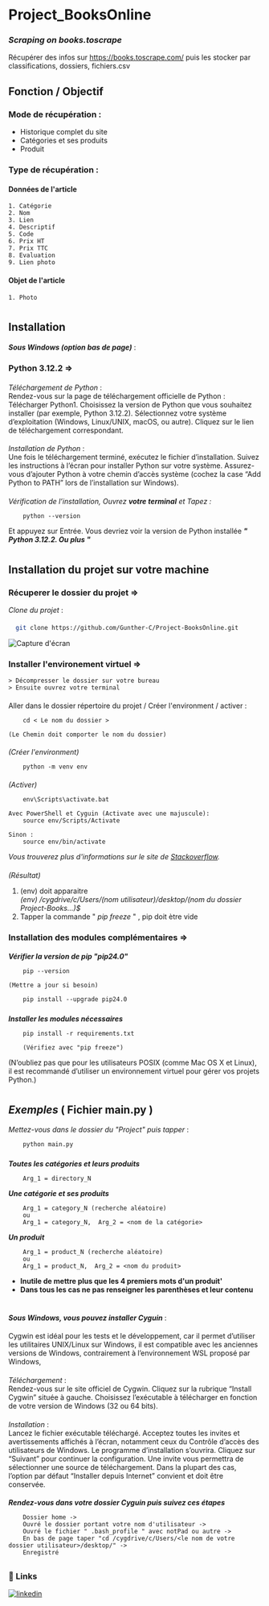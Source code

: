 
# Project_BooksOnline
### **_Scraping on books.toscrape_**
Récupérer des infos sur https://books.toscrape.com/ puis les stocker par classifications, dossiers, fichiers.csv
##
## Fonction / Objectif
### Mode de récupération :
- Historique complet du site
- Catégories et ses produits
- Produit

### Type de récupération :
#### Données de l'article
    1. Catégorie 
    2. Nom 
    3. Lien 
    4. Descriptif 
    5. Code   
    6. Prix HT
    7. Prix TTC
    8. Evaluation
    9. Lien photo

#### Objet de l'article
    1. Photo  

#
## Installation  
####
**_Sous Windows (option bas de page)_** :
####
### Python 3.12.2 =>  
####
_Téléchargement de Python_ :  
Rendez-vous sur la page de téléchargement officielle de Python : Télécharger Python1.
Choisissez la version de Python que vous souhaitez installer (par exemple, Python 3.12.2).
Sélectionnez votre système d’exploitation (Windows, Linux/UNIX, macOS, ou autre).
Cliquez sur le lien de téléchargement correspondant.
####
_Installation de Python_ :  
Une fois le téléchargement terminé, exécutez le fichier d’installation.
Suivez les instructions à l’écran pour installer Python sur votre système.
Assurez-vous d’ajouter Python à votre chemin d’accès système (cochez la case “Add Python to PATH” lors de l’installation sur Windows).
####
_Vérification de l’installation, Ouvrez **_votre terminal_** et Tapez :_  
 
        python --version 
Et appuyez sur Entrée. Vous devriez voir la version de Python installée **_" Python 3.12.2. Ou plus "_**  

#
## Installation du projet sur votre machine 
####
### Récuperer le dossier du projet =>
_Clone du projet_ :
####
```bash
  git clone https://github.com/Gunther-C/Project-BooksOnline.git
```
![Capture d'écran](https://github.com/Gunther-C/Dossier-Zip/assets/162619333/b7a4d2b9-e37b-41e7-acda-8553e34e1e1f)
###
### Installer l'environement virtuel =>
    > Décompresser le dossier sur votre bureau
    > Ensuite ouvrez votre terminal
####
Aller dans le dossier répertoire du projet / Créer l'environment / activer :  

        cd < Le nom du dossier >

    (Le Chemin doit comporter le nom du dossier)
####
_(Créer l'environment)_  

        python -m venv env
####
_(Activer)_  

        env\Scripts\activate.bat

    Avec PowerShell et Cyguin (Activate avec une majuscule):
        source env/Scripts/Activate

    Sinon : 
        source env/bin/activate

_Vous trouverez plus d'informations sur le site de [Stackoverflow](https://stackoverflow.com/questions/18713086/virtualenv-wont-activate-on-windows/18713789#18713789)._  
####
_(Résultat)_  
1. (env) doit apparaitre  
    _(env) /cygdrive/c/Users/(nom utilisateur)/desktop/(nom du dossier Project-Books...)$_
2. Tapper la commande " _pip freeze_ " , pip doit ètre vide
###
### Installation des modules complémentaires =>
####
**_Vérifier la version de pip "pip24.0"_**

        pip --version 

    (Mettre a jour si besoin)        

        pip install --upgrade pip24.0  
###
**_Installer les modules nécessaires_**  

        pip install -r requirements.txt

        (Vérifiez avec "pip freeze")

(N’oubliez pas que pour les utilisateurs POSIX (comme Mac OS X et Linux), il est recommandé d’utiliser un environnement virtuel pour gérer vos projets Python.)  
#
## _Exemples_ ( Fichier main.py )
_Mettez-vous dans le dossier du "Project" puis tapper_ :

        python main.py
###
**_Toutes les catégories et leurs produits_**

        Arg_1 = directory_N
**_Une catégorie et ses produits_**

        Arg_1 = category_N (recherche aléatoire)
        ou
        Arg_1 = category_N,  Arg_2 = <nom de la catégorie>
**_Un produit_**

        Arg_1 = product_N (recherche aléatoire)
        ou
        Arg_1 = product_N,  Arg_2 = <nom du produit>
 
- **Inutile de mettre plus que les 4 premiers mots d'un produit'**  
- **Dans tous les cas ne pas renseigner les parenthèses et leur contenu**  
#
#
**_Sous Windows, vous pouvez installer Cyguin_** :
####
Cygwin est idéal pour les tests et le développement, car il permet d’utiliser les utilitaires UNIX/Linux sur Windows, il est compatible avec les anciennes versions de Windows, contrairement à l’environnement WSL proposé par Windows,  
####
_Téléchargement_ :  
Rendez-vous sur le site officiel de Cygwin.
Cliquez sur la rubrique “Install Cygwin” située à gauche.
Choisissez l’exécutable à télécharger en fonction de votre version de Windows (32 ou 64 bits).  
####
_Installation_ :  
Lancez le fichier exécutable téléchargé.
Acceptez toutes les invites et avertissements affichés à l’écran, notamment ceux du Contrôle d’accès des utilisateurs de Windows.
Le programme d’installation s’ouvrira. Cliquez sur “Suivant” pour continuer la configuration.
Une invite vous permettra de sélectionner une source de téléchargement. Dans la plupart des cas, l’option par défaut “Installer depuis Internet” convient et doit être conservée.  
####
 
**_Rendez-vous dans votre dossier Cyguin puis suivez ces étapes_**

        Dossier home ->   
        Ouvré le dossier portant votre nom d'utilisateur -> 
        Ouvré le fichier " .bash_profile " avec notPad ou autre -> 
        En bas de page taper "cd /cygdrive/c/Users/<le nom de votre dossier utilisateur>/desktop/" ->
        Enregistré

##
##
### 🔗 Links

[![linkedin](https://www.linkedin.com/in/gunther-chevestrier-813344255?style=for-the-badge&logo=linkedin&logoColor=white)](https://www.linkedin.com/)
